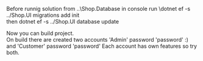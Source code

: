 Before runnig solution from ..\Shop.Database in console run   \dotnet ef -s ../Shop.UI migrations add init\
                                                       then   dotnet ef -s ../Shop.UI database update
                                                       
Now you can build project.\
On build there are created two accounts 'Admin' password 'password' :) and 'Customer' password 'password'
Each account has own features so try both.
